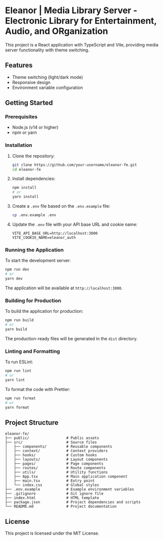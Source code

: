 # Eleanor | Media Library Server - Electronic Library for Entertainment, Audio, and ORganization

This project is a React application with TypeScript and Vite, providing media server functionality with theme switching.

## Features

- Theme switching (light/dark mode)
- Responsive design
- Environment variable configuration

## Getting Started

### Prerequisites

- Node.js (v14 or higher)
- npm or yarn

### Installation

1. Clone the repository:

   ```bash
   git clone https://github.com/your-username/eleanor-fe.git
   cd eleanor-fe
   ```

2. Install dependencies:

   ```bash
   npm install
   # or
   yarn install
   ```

3. Create a `.env` file based on the `.env.example` file:

   ```bash
   cp .env.example .env
   ```

4. Update the `.env` file with your API base URL and cookie name:

   ```env
   VITE_API_BASE_URL=http://localhost:3000
   VITE_COOKIE_NAME=eleanor_auth
   ```

### Running the Application

To start the development server:

```bash
npm run dev
# or
yarn dev
```

The application will be available at `http://localhost:3000`.

### Building for Production

To build the application for production:

```bash
npm run build
# or
yarn build
```

The production-ready files will be generated in the `dist` directory.

### Linting and Formatting

To run ESLint:

```bash
npm run lint
# or
yarn lint
```

To format the code with Prettier:

```bash
npm run format
# or
yarn format
```

## Project Structure

```
eleanor-fe/
├── public/                 # Public assets
├── src/                    # Source files
│   ├── components/         # Reusable components
│   ├── context/            # Context providers
│   ├── hooks/              # Custom hooks
│   ├── layouts/            # Layout components
│   ├── pages/              # Page components
│   ├── routes/             # Route components
│   ├── utils/              # Utility functions
│   ├── App.tsx             # Main application component
│   ├── main.tsx            # Entry point
│   └── index.css           # Global styles
├── .env.example            # Example environment variables
├── .gitignore              # Git ignore file
├── index.html              # HTML template
├── package.json            # Project dependencies and scripts
└── README.md               # Project documentation
```

## License

This project is licensed under the MIT License.
